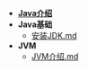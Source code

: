 - [**Java介绍**](/Java/README.md)
- **Java基础**
    - [安装JDK.md](/Java/Java基础/安装JDK.md)
- **JVM**
    - [JVM介绍.md](/Java/JVM/JVM介绍.md)
